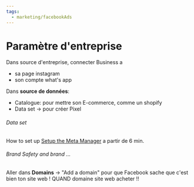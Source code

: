 ```yaml
---
tags:
  - marketing/facebookAds
---
```






# Paramètre d'entreprise
Dans source d'entreprise, connecter Business a 
- sa page instagram
- son compte what's app

Dans **source de données**:
- Catalogue: pour mettre son E-commerce, comme un shopify
- Data set -> pour créer Pixel

###### Data set 
How to set up [Setup the Meta Manager](https://www.youtube.com/watch?v=JUKzkzR0Rcc) a partir de 6 min.

###### Brand Safety and brand ...
Aller dans **Domains** -> "Add a domain" pour que Facebook sache que c'est bien ton site web !
QUAND domaine site web acheter !!